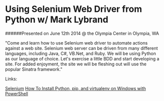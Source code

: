Using Selenium Web Driver from Python w/ Mark Lybrand
========================

######Presented on June 12th 2014 @ the Olympia Center in Olympia, WA

"Come and learn how to use Selenium web driver to automate actions against a web site. Selenium web server can be driven from many different languages, including Java, C#, VB.Net, and Ruby.  We will be using Python as our language of choice.  Let's exercise a little BDD and start developing a site. For added enjoyment, the site we will be fleshing out will use the popular Sinatra framework."

Links:

[Selenium](http://docs.seleniumhq.org/)
[How To Install Python, pip, and virtualenv on Windows with PowerShell](http://www.tylerbutler.com/2012/05/how-to-install-python-pip-and-virtualenv-on-windows-with-powershell/)

